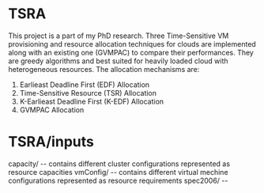 # TSRA

This project is a part of my PhD research. Three Time-Sensitive VM provisioning and resource allocation techniques for clouds are implemented along with an existing one (GVMPAC) to compare their performances. They are greedy algorithms and best suited for heavily loaded cloud with heterogeneous resources. The allocation mechanisms are:

1. Earlieast Deadline First (EDF) Allocation
2. Time-Sensitive Resource (TSR) Allocation
3. K-Earlieast Deadline First (K-EDF) Allocation
4. GVMPAC Allocation

# TSRA/inputs

capacity/ -- contains different cluster configurations represented as resource capacities
vmConfig/ -- contains different virtual mechine configurations represented as resource requirements
spec2006/ -- 

  
